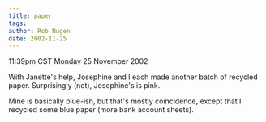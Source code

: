 ```yaml
---
title: paper
tags: 
author: Rob Nugen
date: 2002-11-25
---
```


<p class=date>11:39pm CST Monday 25 November 2002</p>

<p>With Janette's help, Josephine and I each made another batch of
recycled paper.  Surprisingly (not), Josephine's is pink.</p>

<p>Mine is basically blue-ish, but that's mostly coincidence, except
that I recycled some blue paper (more bank account sheets).</p>

